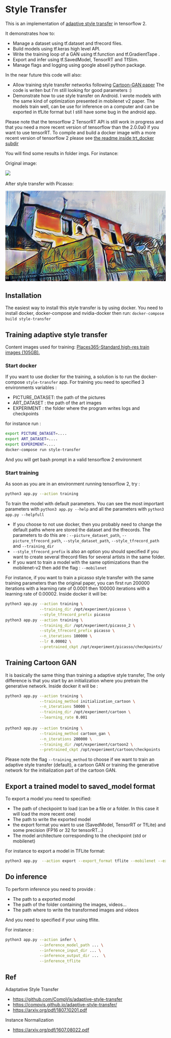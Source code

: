 # Style Transfer

This is an implementation of [adaptive style transfer](https://arxiv.org/pdf/1807.10201.pdf) in tensorflow 2.  

It demonstrates how to:
  - Manage a dataset using tf.dataset and tfrecord files.
  - Build models using tf.keras high level API.
  - Write the training loop of a GAN using tf.function and tf.GradientTape .
  - Export and infer using tf.SavedModel, TensorRT and TfSlim.
  - Manage flags and logging using google abseil python package.
  
In the near future this code will also:
  - Allow training style transfer networks following [Cartoon-GAN paper](http://openaccess.thecvf.com/content_cvpr_2018/papers/Chen_CartoonGAN_Generative_Adversarial_CVPR_2018_paper.pdf)
   The code is writen but I'm still looking for good parameters :)
  - Demonstrate how to use style transfer on Android. I wrote models with the same kind of optimization presented in mobilenet v2 paper. The models train well, can be use
  for inference on a computer and can be exported in tfLite format but I still have some bug in the android app. 
  
Please note that the tensorflow 2 TensorRT API is still work in progress and that you need a more recent version of tensorflow than the 2.0.0a0 if you want to use
tensorRT. To compile and build a docker image with a more recent version of tensorflow 2 please see [the readme inside trt_docker subdir](trt_docker/Readme.md)

You will find some results in folder imgs. For instance:

Original image:

![](imgs/20190414_163732.jpg)

After style transfer with Picasso:

![](imgs/20190414_163732_p.jpg)

## Installation
The easiest way to install this style transfer is by using docker. You need to install docker, docker-compose and nvidia-docker then run: `docker-compose build style-transfer` 

## Training adaptive style transfer


Content images used for training: [Places365-Standard high-res train images (105GB).](http://data.csail.mit.edu/places/places365/train_large_places365standard.tar)

### Start docker
If you want to use docker for the training, a solution is to run the docker-compose `style-transfer` app. For training you need to specified 3 environments variables : 
- PICTURE_DATASET: the path of the pictures
- ART_DATASET : the path of the art images
- EXPERIMENT : the folder where the program writes logs and checkpoints

for instance run :

```bash
export PICTURE_DATASET=....
export ART_DATASET=....
export EXPERIMENT=....
docker-compose run style-transfer
```

And you will get bash prompt in a valid tensorflow 2 environment

### Start training
As soon as you are in an environment running tensorflow 2, try :

```bash
python3 app.py --action training
```

To train the model with default parameters. You can see the most important parameters with `python3 app.py --help` and all the parameters with 
`python3 app.py --helpfull`

  - If you choose to not use docker, then you probably need to change the default paths where are stored the dataset and the tfrecords. The parameters to do this are : 
  `--picture_dataset_path`, `--picture_tfrecord_path`, `--style_dataset_path`, `--style_tfrecord_path` and `--training_dir`
  - `--style_tfrecord_prefix` is also an option you should specified if you want to create several tfrecord files for several artists in the same folder.
  - If you want to train a model with the same optimizations than the mobilenet-v2 then add the flag : `--mobilenet`
 
For instance, if you want to train a picasso style transfer with the same training parameters than the original paper, you can first run 200000 iterations with a learning
rate of 0.0001 then 100000 iterations with a learning rate of 0.00002. Inside docker it will be:

```bash
python3 app.py --action training \
               --training_dir /opt/experiment/picasso \
               --style_tfrecord_prefix picasso
python3 app.py --action training \
               --training_dir /opt/experiment/picasso_2 \
               --style_tfrecord_prefix picasso \
               --n_iterations 100000 \
               --lr 0.00002 \
               --pretrained_ckpt /opt/experiment/picasso/checkpoints/
```


## Training Cartoon GAN
It is basically the same thing than training a adaptive style transfer, The only difference is that you start by an initialization where you pretrain the generative network.
Inside docker it will be :

```bash
python3 app.py --action training \
               --training_method initialization_cartoon \
               --n_iterations 50000 \
               --training_dir /opt/experiment/cartoon \
               --learning_rate 0.001

python3 app.py --action training \
               --training_method cartoon_gan \
               --n_iterations 200000 \
               --training_dir /opt/experiment/cartoon2 \
               --pretrained_ckpt /opt/experiment/cartoon/checkpoints
```

Please note the flag `--training_method` to choose if we want to train an adaptive style transfer (default), a cartoon GAN or training the generative network for the initialization 
part of the cartoon GAN.


## Export a trained model to saved_model format
To export a model you need to specified:
  - The path of checkpoint to load (can be a file or a folder. In this case it will load the more recent one)
  - The path to write the exported model
  - the export format you want to use (SavedModel, TensorRT or TfLite) and some precision (FP16 or 32 for tensorRT...)
  - The model architecture corresponding to the checkpoint (std or mobilenet)
  
For instance to export a model in TFLite format:

```bash
python3 app.py  --action export --export_format tflite --mobilenet --export_path /opt/export/model.tflite
```


## Do inference
To perform inference you need to provide :
  - The path to a exported model
  - The path of the folder containing the images, videos...
  - The path where to write the transformed images and videos

And you need to specified if your using tflite.  
 
For instance :

```bash
python3 app.py --action infer \
               --inference_model_path ... \
               --inference_input_dir ... \
               --inference_output_dir ...  \
               --inference_tflite
``` 

## Ref
Adaptative Style Transfer
  - https://github.com/CompVis/adaptive-style-transfer
  - https://compvis.github.io/adaptive-style-transfer/
  - https://arxiv.org/pdf/1807.10201.pdf
  
Instance Normalization
  - https://arxiv.org/pdf/1607.08022.pdf
